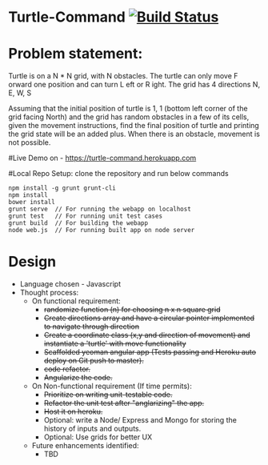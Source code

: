# Turtle-Command [![Build Status](https://travis-ci.org/bparthu/turtle-command.svg?branch=master)](https://travis-ci.org/bparthu/turtle-command)

# Problem statement:
Turtle is on a N * N grid, with N obstacles. The turtle can only move F orward one position
and can turn L eft or R ight. The grid has 4 directions N, E, W, S

Assuming that the initial position of turtle is 1, 1 (bottom left corner of the grid facing North) and
the grid has random obstacles in a few of its cells, given the movement instructions, find the
final position of turtle and printing the grid state will be an added plus. When there is an
obstacle, movement is not possible.

#Live Demo on -
https://turtle-command.herokuapp.com

#Local Repo Setup:
clone the repository and run below commands

```
npm install -g grunt grunt-cli
npm install
bower install
grunt serve  // For running the webapp on localhost
grunt test   // For running unit test cases
grunt build  // For building the webapp
node web.js  // For running built app on node server
```

# Design
* Language chosen - Javascript
* Thought process:
  * On functional requirement: 
    * ~~randomize function (n) for choosing n x n square grid~~
    * ~~Create directions array and have a circular pointer implemented to navigate through direction~~
    * ~~Create a coordinate class (x,y and direction of movement) and instantiate a 'turtle' with move functionality~~
    * ~~Scaffolded yeoman angular app (Tests passing and Heroku auto deploy on Git push to master).~~
    * ~~code refactor.~~
    * ~~Angularize the code.~~
  * On Non-functional requirement (If time permits):
    * ~~Prioritize on writing unit-testable code.~~
    * ~~Refactor the unit test after "anglarizing" the app.~~
    * ~~Host it on heroku.~~
    * Optional: write a Node/ Express and Mongo for storing the history of inputs and outputs.
    * Optional: Use grids for better UX
   * Future enhancements identified:
      * TBD
